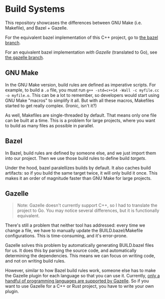 
# Build Systems

This repository showcases the differences between GNU Make (i.e. Makefile), and Bazel + Gazelle.

For the equivalent bazel implementation of this C++ project, go to [the bazel branch](https://github.com/davidmcnamee/cpp_build/tree/bazel).

For an equivalent bazel implementation *with Gazelle* (translated to Go), see [the gazelle branch](https://github.com/davidmcnamee/cpp_build/tree/gazelle).

## GNU Make

In the GNU Make version, build rules are defined as imperative scripts. For example, to build a `.o` file, you must run `g++ -std=c++14 -Wall -c myfile.cc -o myfile.o`. This can be a lot to remember, so developers would start using GNU Make "macros" to simplify it all. But with all these macros, Makefiles started to get really complex. (Ironic, isn't it?)

As well, Makefiles are single-threaded by default. That means only one file can be built at a time. This is a problem for large projects, where you want to build as many files as possible in parallel.

## Bazel

In Bazel, build rules are defined by someone else, and we just import them into our project. Then we use those build rules to define build *targets*.

Under the hood, bazel paralellizes builds by default. It also caches build artifacts: so if you build the same target twice, it will only build it once. This makes it an order of magnitude faster than GNU Make for large projects.

## Gazelle

> Note: Gazelle doesn't currently support C++, so I had to translate the project to Go. You may notice several differences, but it is functionally equivalent.

There's still a problem that neither tool has addressed: every time we change a file, we have to manually update the BUILD.bazel/Makefile configurations. This is time-consuming, and it's error-prone.

Gazelle solves this problem by automatically generating BUILD.bazel files for us. It does this by parsing the source code, and automatically determining the dependencies. This means we can focus on writing code, and not on writing build rules.

However, similar to how Bazel build rules work, someone else has to make the Gazelle plugin for each language so that you can use it. Currently, [only a handful of programming languages are supported by Gazelle](https://github.com/bazelbuild/bazel-gazelle#supported-languages). So if you want to use Gazelle for a C++ or Rust project, you have to write your own plugin.

